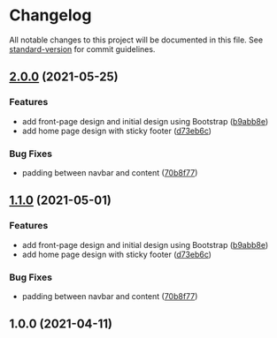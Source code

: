 # Changelog

All notable changes to this project will be documented in this file. See [standard-version](https://github.com/conventional-changelog/standard-version) for commit guidelines.

## [2.0.0](https://github.com/lzaaldian/bootstrap-wordpress-custom-theme/compare/v1.0.0...v2.0.0) (2021-05-25)


### Features

* add front-page design and initial design using Bootstrap ([b9abb8e](https://github.com/lzaaldian/bootstrap-wordpress-custom-theme/commit/b9abb8e383d02bbefad1fee5065d626e673f98cd))
* add home page design with sticky footer ([d73eb6c](https://github.com/lzaaldian/bootstrap-wordpress-custom-theme/commit/d73eb6cd9e31a2aac5c4706ea040d17c0900b57b))


### Bug Fixes

* padding between navbar and content ([70b8f77](https://github.com/lzaaldian/bootstrap-wordpress-custom-theme/commit/70b8f772af5ec95a4b1c9e4f65b4e79ed1f5616a))

## [1.1.0](https://github.com/lzaaldian/bootstrap-wordpress-custom-theme/compare/v1.0.0...v1.1.0) (2021-05-01)


### Features

* add front-page design and initial design using Bootstrap ([b9abb8e](https://github.com/lzaaldian/bootstrap-wordpress-custom-theme/commit/b9abb8e383d02bbefad1fee5065d626e673f98cd))
* add home page design with sticky footer ([d73eb6c](https://github.com/lzaaldian/bootstrap-wordpress-custom-theme/commit/d73eb6cd9e31a2aac5c4706ea040d17c0900b57b))


### Bug Fixes

* padding between navbar and content ([70b8f77](https://github.com/lzaaldian/bootstrap-wordpress-custom-theme/commit/70b8f772af5ec95a4b1c9e4f65b4e79ed1f5616a))

## 1.0.0 (2021-04-11)
